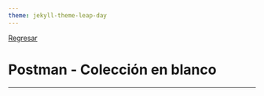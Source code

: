 ```yaml
---
theme: jekyll-theme-leap-day
---
```


[Regresar](/DAWM/)

Postman - Colección en blanco
=======================
* * *